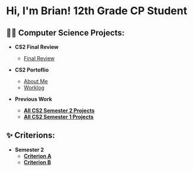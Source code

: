<h1>Hi, I'm Brian! 12th Grade CP Student

<h2>👨‍💻 Computer Science Projects:</h2>

- <b>CS2 Final Review</b>
  - [Final Review](https://docs.google.com/document/d/1WYwtGNmZddqkGf9gi85ligPJsOTZtXbhHUAP0fVO4h0/edit?usp=sharing)
- <b>CS2 Portoflio</b>
  - [About Me](https://sites.google.com/mysbisd.org/brian-doan/home)
  - [Worklog](https://sites.google.com/mysbisd.org/brian-doan/classes/worklog)

- <b>Previous Work
  - [All CS2 Semester 2 Projects](https://docs.google.com/document/d/19AvjCt93PtIQp-TeVCa-Lv5c7DxyVAEB_es2t3IUPLs/edit?usp=sharing)
  - [All CS2 Semester 1 Projects](https://docs.google.com/document/d/1OiNRrEnwzvh7h_oCBY66tXItCJ0P_6UbZxqxUoWUdzM/edit?usp=sharing)
<h2>✨ Criterions:</h2>

- <b>Semester 2</b>
  - [Criterion A](https://docs.google.com/document/d/1tZuw_p4JPcThImpFid6YCtx1M99oC1h5flXOxTgpCrA/edit?usp=sharing)
  - [Criterion B](https://docs.google.com/document/d/17_qWTf6OT5TT_YOge9f4eoqviQpm8Z3kNgV3Inu2v1o/edit?usp=sharing)
 
